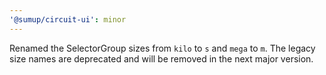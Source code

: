 ```yaml
---
'@sumup/circuit-ui': minor
---
```


Renamed the SelectorGroup sizes from `kilo` to `s` and `mega` to `m`. The legacy size names are deprecated and will be removed in the next major version.
